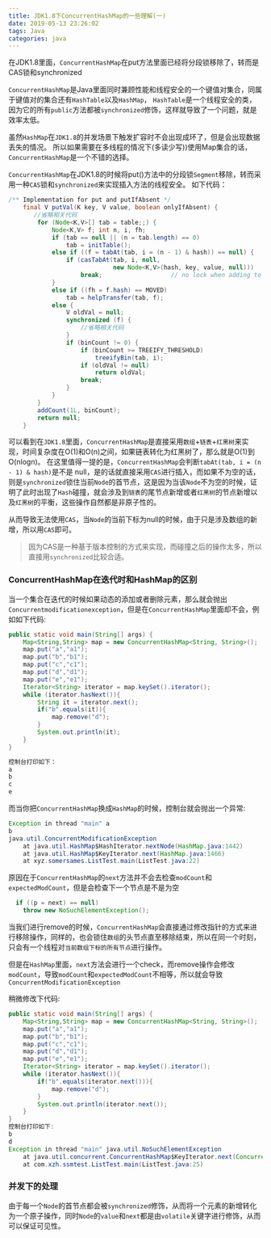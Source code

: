 ```yaml
---
title: JDK1.8下ConcurrentHashMap的一些理解(一)
date: 2019-05-13 23:26:02
tags: Java
categories: java
---
```

在JDK1.8里面，`ConcurrentHashMap`在put方法里面已经将分段锁移除了，转而是CAS锁和synchronized


`ConcurrentHashMap`是Java里面同时兼顾性能和线程安全的一个键值对集合，同属于键值对的集合还有`HashTable`以及`HashMap`，
`HashTable`是一个线程安全的类，因为它的所有`public`方法都被`synchronized`修饰，这样就导致了一个问题，就是效率太低。

虽然`HashMap`在`JDK1.8`的并发场景下触发扩容时不会出现成环了，但是会出现数据丢失的情况。
所以如果需要在多线程的情况下(多读少写))使用Map集合的话，`ConcurrentHashMap`是一个不错的选择。


`ConcurrentHashMap`在JDK1.8的时候将put()方法中的分段锁`Segment`移除，转而采用一种`CAS`锁和`synchronized`来实现插入方法的线程安全。
如下代码：

```java
/** Implementation for put and putIfAbsent */
    final V putVal(K key, V value, boolean onlyIfAbsent) {
       //省略相关代码
        for (Node<K,V>[] tab = table;;) {
            Node<K,V> f; int n, i, fh;
            if (tab == null || (n = tab.length) == 0)
                tab = initTable();
            else if ((f = tabAt(tab, i = (n - 1) & hash)) == null) {
                if (casTabAt(tab, i, null,
                             new Node<K,V>(hash, key, value, null)))
                    break;                   // no lock when adding to empty bin
            }
            else if ((fh = f.hash) == MOVED)
                tab = helpTransfer(tab, f);
            else {
                V oldVal = null;
                synchronized (f) {
                    //省略相关代码
                }
                if (binCount != 0) {
                    if (binCount >= TREEIFY_THRESHOLD)
                        treeifyBin(tab, i);
                    if (oldVal != null)
                        return oldVal;
                    break;
                }
            }
        }
        addCount(1L, binCount);
        return null;
    }
```

可以看到在`JDK1.8`里面，`ConcurrentHashMap`是直接采用`数组`+`链表`+`红黑树`来实现，时间复杂度在O(1)和O(n)之间，如果链表转化为红黑树了，那么就是O(1)到O(nlogn)。
在这里值得一提的是，`ConcurrentHashMap`会判断`tabAt(tab, i = (n - 1) & hash)`是不是 null，是的话就直接采用`CAS`进行插入，而如果不为空的话，则是`synchronized`锁住当前`Node`的首节点，这是因为当该`Node`不为空的时候，证明了此时出现了`Hash`碰撞，就会涉及到`链表`的尾节点新增或者`红黑树`的节点新增以及`红黑树`的平衡，这些操作自然都是非原子性的。


从而导致无法使用`CAS`，当`Node`的当前下标为null的时候，由于只是涉及数组的新增，所以用`CAS`即可。
> 因为CAS是一种基于版本控制的方式来实现，而碰撞之后的操作太多，所以直接用`synchronized`比较合适。


### ConcurrentHashMap在迭代时和HashMap的区别
当一个集合在迭代的时候如果动态的添加或者删除元素，那么就会抛出`Concurrentmodificationexception`，但是在`ConcurrentHashMap`里面却不会，例如如下代码:
```java
public static void main(String[] args) {
    Map<String,String> map = new ConcurrentHashMap<String, String>();
    map.put("a","a1");
    map.put("b","b1");
    map.put("c","c1");
    map.put("d","d1");
    map.put("e","e1");
    Iterator<String> iterator = map.keySet().iterator();
    while (iterator.hasNext()){
        String it = iterator.next();
        if("b".equals(it)){
            map.remove("d");
        }
        System.out.println(it);
    }
}

控制台打印如下：
a
b
c
e
```

而当你把`ConcurrentHashMap`换成`HashMap`的时候，控制台就会抛出一个异常:
```java
Exception in thread "main" a
b
java.util.ConcurrentModificationException
	at java.util.HashMap$HashIterator.nextNode(HashMap.java:1442)
	at java.util.HashMap$KeyIterator.next(HashMap.java:1466)
	at xyz.somersames.ListTest.main(ListTest.java:22)
```

原因在于`ConcurrentHashMap`的`next`方法并不会去检查`modCount`和`expectedModCount`，但是会检查下一个节点是不是为空
```java
  if ((p = next) == null)
    throw new NoSuchElementException();
```
当我们进行remove的时候，`ConcurrentHashMap`会直接通过修改指针的方式来进行移除操作，同样的，也会锁住`数组`的头节点直至移除结束，所以在同一个时刻，只会有一个线程对`当前数组下标的所有节点`进行操作。


但是在`HashMap`里面，`next`方法会进行一个check，而remove操作会修改`modCount`，导致`modCount`和`expectedModCount`不相等，所以就会导致
`ConcurrentModificationException`

稍微修改下代码:
```java
public static void main(String[] args) {
    Map<String,String> map = new ConcurrentHashMap<String, String>();
    map.put("a","a1");
    map.put("b","b1");
    map.put("c","c1");
    map.put("d","d1");
    map.put("e","e1");
    Iterator<String> iterator = map.keySet().iterator();
    while (iterator.hasNext()){
        if("b".equals(iterator.next())){
            map.remove("d");
        }
        System.out.println(iterator.next());
    }
}
控制台打印如下:
b
d
Exception in thread "main" java.util.NoSuchElementException
	at java.util.concurrent.ConcurrentHashMap$KeyIterator.next(ConcurrentHashMap.java:3416)
	at com.xzh.ssmtest.ListTest.main(ListTest.java:25)
```
### 并发下的处理
由于每一个`Node`的首节点都会被`synchronized`修饰，从而将一个元素的新增转化为一个原子操作，同时`Node`的`value`和`next`都是由`volatile`关键字进行修饰，从而可以保证可见性。